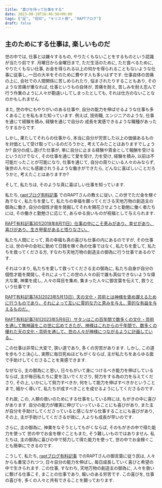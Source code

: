 ```yaml
---
title: "喜びを持って仕事をする"
date: 2023-08-20T16:46:56+09:00
tags: ["証", "信仰", "キリスト教", "RAPTブログ"]
draft: false
---
```


## 主のためにする仕事は, 楽しいものだ

世の中では, 仕事とは嫌々するもの,
やりたくもないことをするものという認識が当たり前です. 月曜日から金曜日まで,
ただ生活のために, ただ食べるために, やりたくもない仕事,
お金を得られる以上の何かを得られることもないような仕事に従事し,
一日の大半をそのために費やす人も多いはずです. 仕事自体の苦痛の上に,
会社での人間関係に苦しめられたり, 悩まされたりすることもあり,
そのような苦痛が重なれば, 仕事というもの自体が, 苦痛を耐え, 苦しみを耐え忍んで
行う作業のように人々が勘違いしてしまったとしても,
それは仕方のないことなのかもしれません.

また, 世の中にもやりがいのある仕事や,
自分の能力を伸ばせるような仕事も多くあることを私もまた知っています. 例えば,
技術職, エンジニアのような, 仕事を通じて経験を積み, 経験を通じで自分の
成長を実感できるような職種があったりするからです.

しかし, 果たしてそれらの仕事から,
本当に自分が労苦した以上の価値あるものを対価として受け取っているのだろうかと,
考えてみたことはありますでしょうか? 自分の成し遂げた仕事が,
単に自分に止まる経験や賃金として報酬を受けるというだけでなく,
その仕事を通じて愛を受け, 力を受け, 経験を積み,
以前は不可能だったことが可能になり, 仕事を通じて,
自分の周りにいる人々のみならず, 後世の人々にも感謝されうるような働きができたら,
どんなに喜ばしいことだろうかと, 考えたことはありますか?

そして, 私たちは, そのような真に喜ばしい仕事を知っています.

私たち, [raptブログ有料記事](https://rapt-neo.com/?page_id=30947)
でのRAPTさんの教えに従い, この世でただ金を稼ぐ為でなく, 私たちを愛して,
私たちの幸福を願ってくださる天地万物の創造主の御為に働き,
自分の個性才能を発掘してそれを開花させようと勤勉に働く者たちには,
その働きと勤勉さに応じて, あらゆる良いものが祝福として与えられます.

[RAPT有料記事301(2018年8月11日）仕事の中にこそ恵みがあり、幸せがあり、喜びがあり、生き甲斐があると悟りなさい。](https://rapt-neo.com/?p=48405)

私たち人間にとって, 真の幸福も真の喜びも仕事の内にあるのですが, その仕事とは,
世の中の会社に勤めて日銭を稼ぐ為の仕事ではなく, 私たちを愛して,
私たちを救ってくださる方, すなわち天地万物の創造主の御為に行う仕事であるのです.

それはつまり, 私たちを愛して救ってくださる主の御為に,
私たち自身が自分の個性才能を開発し,
それによってこの世の人々の前で誰も真似できないような偉大な業, 神業を成し,
人々の耳目を集め, 集まった人々に御言葉を伝えて, 救うという仕事です.

[RAPT有料記事743(2023年5月13日）天の文化・芸術とは神様を褒め讃えるために行うものであり、それによって互いに霊的な力と恵みを与え、霊的な有益を与えるものだ。](https://rapt-neo.com/?p=58320)

[RAPT有料記事741(2023年5月6日）サタンはこの百年間で数多くの文化・芸術を通して無神論をこの世に広めてきたが、神様はこれからの千年間で、数多くの優れた天の文化・芸術を通して、世の人々が神様につながるように計画している。](https://rapt-neo.com/?p=58287)

この仕事は非常に大変で, 狭い道であり, 多くの労苦があります. しかし,
この道を歩もうと決心し, 実際に毎日死ぬほどもがくならば,
主が私たちをあらゆる面で手助けしてくださることを実感できます.

なぜなら, 主の御為にと思い, 日々もがいて身につけるべき能力を伸ばしているならば,
主が毎日私たちに愛を注いでくださり, 努力をする為の力を与えてくださり, その上,
いかにして努力すべきか, 何をして能力を伸ばすべきかということまで, 細かく導いて,
私たちが成すべきことを成せるようにしてくださるのです.

それ故, この, 人類の救いのためにする仕事をしている時には,
もがきの中に喜びがあります.
自分の能力が確実に伸びていっていることにも喜びがあり,
また主が自分を手助けしてくださっていると感じながら仕事することにも喜びがあり,
その上, 主が手助けしてくださるが故に, 人よりも成長が早いのです.

さらに, 主の御為に, 神業をなそうとしてもがくならば,
そのもがきの中で得た能力を使って 世の中でお金を稼ぐこともまた,
そう難しいものではありません. 私たちは,
主の御為に喜びの中で努力して得た能力を使って,
世の中でお金稼ぐことも簡単にできるのです.

こうして, 私たち, [raptブログ有料記事](https://rapt-neo.com/?page_id=30947)
でのRAPTさんの御言葉に従う民は, 人々からも重宝されつつ, 日々自分の能力を伸ばし,
毎日成長していく喜びと希望の中で生きられます. この仕事, すなわち,
天地万物の創造主の御為に, 人々を救いに繋げる仕事こそ, まことの仕事であり,
報いのある労苦です. この喜びを, 仕事の喜びを,
多くの人々と共有できることを願っております.
